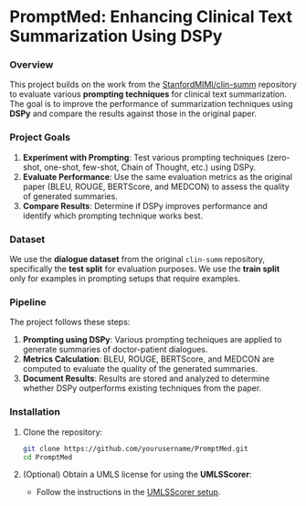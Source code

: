 # **PromptMed: Enhancing Clinical Text Summarization Using DSPy**

### **Overview**
This project builds on the work from the [StanfordMIMI/clin-summ](https://github.com/StanfordMIMI/clin-summ) repository to evaluate various **prompting techniques** for clinical text summarization. The goal is to improve the performance of summarization techniques using **DSPy** and compare the results against those in the original paper.

### **Project Goals**
1. **Experiment with Prompting**: Test various prompting techniques (zero-shot, one-shot, few-shot, Chain of Thought, etc.) using DSPy.
2. **Evaluate Performance**: Use the same evaluation metrics as the original paper (BLEU, ROUGE, BERTScore, and MEDCON) to assess the quality of generated summaries.
3. **Compare Results**: Determine if DSPy improves performance and identify which prompting technique works best.

### **Dataset**
We use the **dialogue dataset** from the original `clin-summ` repository, specifically the **test split** for evaluation purposes. We use the **train split** only for examples in prompting setups that require examples.

### **Pipeline**
The project follows these steps:
1. **Prompting using DSPy**: Various prompting techniques are applied to generate summaries of doctor-patient dialogues.
2. **Metrics Calculation**: BLEU, ROUGE, BERTScore, and MEDCON are computed to evaluate the quality of the generated summaries.
3. **Document Results**: Results are stored and analyzed to determine whether DSPy outperforms existing techniques from the paper.

### **Installation**
1. Clone the repository:
    ```bash
    git clone https://github.com/yourusername/PromptMed.git
    cd PromptMed
    ```

2. (Optional) Obtain a UMLS license for using the **UMLSScorer**:
    - Follow the instructions in the [UMLSScorer setup](https://github.com/StanfordMIMI/clin-summ/blob/main/README.md#umls-scorer).
